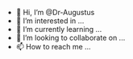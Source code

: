 - 👋 Hi, I’m @Dr-Augustus
- 👀 I’m interested in ...
- 🌱 I’m currently learning ...
- 💞️ I’m looking to collaborate on ...
- 📫 How to reach me ...

<!---
Dr-Augustus/Dr-Augustus is a ✨ special ✨ repository because its `README.md` (this file) appears on your GitHub profile.
You can click the Preview link to take a look at your changes.
--->

